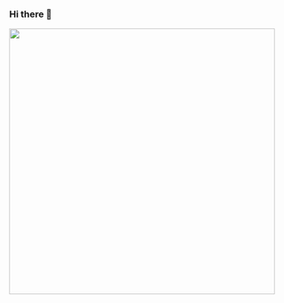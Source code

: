 

### Hi there 👋


<img src = "https://github-readme-stats.vercel.app/api?username=Yashvendra&count_private=true&&theme=buefy&include_all_commits=true&show_icons=true&hide=contribs" width="480">


<!-- [![Top Langs](https://github-readme-stats.vercel.app/api/top-langs/?username=Yashvendra)](https://github.com/Yashvendra/github-readme-stats)-->
